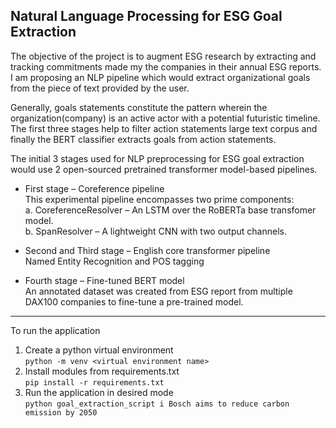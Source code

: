 ## Natural Language Processing for ESG Goal Extraction

The objective of the project is to augment ESG research by extracting and tracking commitments made my the companies in their annual ESG reports. I am proposing an NLP pipeline which would extract organizational goals from the piece of text provided by the user.  

Generally, goals statements constitute the pattern wherein the organization(company) is an active actor with a potential futuristic timeline. The first three stages help to filter action statements large text corpus and finally the BERT classifier extracts goals from action statements.  

The initial 3 stages used for NLP preprocessing for ESG goal extraction would use 2 open-sourced pretrained transformer model-based pipelines.

* First stage – Coreference pipeline  
This experimental pipeline encompasses two prime components:   
a. CoreferenceResolver – An LSTM over the RoBERTa base transfomer model.  
b. SpanResolver – A lightweight CNN with two output channels. 

* Second and Third stage – English core transformer pipeline  
Named Entity Recognition and POS tagging

* Fourth stage – Fine-tuned BERT model  
An annotated dataset was created from ESG report from multiple DAX100 companies to fine-tune a pre-trained model.


---

To run the application

1. Create a python virtual environment  
    ```python -m venv <virtual environment name>```
2. Install modules from requirements.txt  
    ```pip install -r requirements.txt```
3. Run the application in desired mode  
    ```python goal_extraction_script i Bosch aims to reduce carbon emission by 2050```